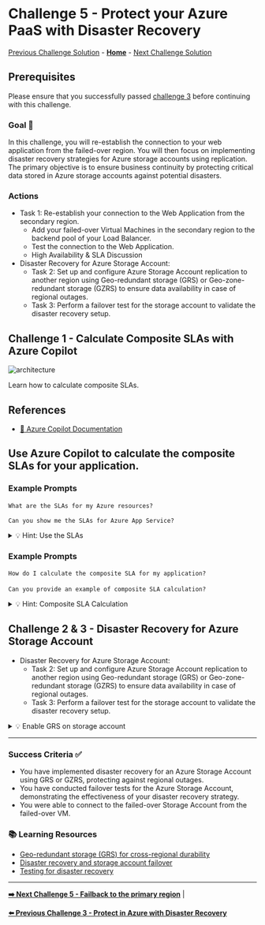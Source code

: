 # Challenge 5 - Protect your Azure PaaS with Disaster Recovery

[Previous Challenge Solution](challenge-04.md) - **[Home](../Readme.md)** - [Next Challenge Solution](challenge-06.md)

## Prerequisites

Please ensure that you successfully passed [challenge 3](./03_challenge.md) before continuing with this challenge.

### Goal 🎯

In this challenge, you will re-establish the connection to your web application from the failed-over region. You will then focus on implementing disaster recovery strategies for Azure storage accounts using replication. The primary objective is to ensure business continuity by protecting critical data stored in Azure storage accounts against potential disasters.

### Actions
* Task 1: Re-establish your connection to the Web Application from the secondary region.
  * Add your failed-over Virtual Machines in the secondary region to the backend pool of your Load Balancer.
  * Test the connection to the Web Application.
  * High Availability & SLA Discussion
* Disaster Recovery for Azure Storage Account:
  * Task 2: Set up and configure Azure Storage Account replication to another region using Geo-redundant storage (GRS) or Geo-zone-redundant storage (GZRS) to ensure data availability in case of regional outages.
  * Task 3: Perform a failover test for the storage account to validate the disaster recovery setup.

## Challenge 1 - Calculate Composite SLAs with Azure Copilot

![architecture](../walkthrough/challenge-4/img/asrdemo%20architecture.png)

Learn how to calculate composite SLAs.

## References
- [📄 Azure Copilot Documentation](https://docs.microsoft.com/en-us/azure/copilot/)

## Use Azure Copilot to calculate the composite SLAs for your application.

### Example Prompts

```
What are the SLAs for my Azure resources?
```

```
Can you show me the SLAs for Azure App Service?
```

<details close>
<summary>💡 Hint: Use the SLAs</summary>
<br>

Find the latest SLA provided by Microsoft in [Service Level Agreements (SLA) for Online Services](https://www.microsoft.com/licensing/docs/view/Service-Level-Agreements-SLA-for-Online-Services?lang=1&year=2024).

</details>

### Example Prompts

```
How do I calculate the composite SLA for my application?

Can you provide an example of composite SLA calculation?
```

<details close>
<summary>💡 Hint: Composite SLA Calculation</summary>
<br>

1. Identify the Azure services (components) that are connected.
2. Determine the chains of components within the application.
3. Use the latest SLA provided by Microsoft in [Service Level Agreements (SLA) for Online Services](https://www.microsoft.com/licensing/docs/view/Service-Level-Agreements-SLA-for-Online-Services?lang=1&year=2024) to find the SLA for each component in the chain.
4. Multiply the SLA values of each individual component (link) in the chain to get the composite SLA for that chain.
5. Identify the weakest link – the component/composites with the lowest SLA.

</details>

## Challenge 2 & 3 - Disaster Recovery for Azure Storage Account

* Disaster Recovery for Azure Storage Account:
  * Task 2: Set up and configure Azure Storage Account replication to another region using Geo-redundant storage (GRS) or Geo-zone-redundant storage (GZRS) to ensure data availability in case of regional outages.
  * Task 3: Perform a failover test for the storage account to validate the disaster recovery setup.

<details close>
<summary>💡 Enable GRS on storage account</summary>
<br>

![grs1](./exploration/5.png)
![grs2](./exploration/6.png)
![grs3](./exploration/7.png)

</details>

---

### Success Criteria ✅
* You have implemented disaster recovery for an Azure Storage Account using GRS or GZRS, protecting against regional outages.
* You have conducted failover tests for the Azure Storage Account, demonstrating the effectiveness of your disaster recovery strategy.
* You were able to connect to the failed-over Storage Account from the failed-over VM.

### 📚 Learning Resources
* [Geo-redundant storage (GRS) for cross-regional durability](https://learn.microsoft.com/en-us/azure/storage/common/storage-redundancy-grs)
* [Disaster recovery and storage account failover](https://learn.microsoft.com/en-us/azure/storage/common/storage-disaster-recovery-guidance)
* [Testing for disaster recovery](https://learn.microsoft.com/en-us/azure/site-recovery/site-recovery-test-failover-to-azure)


---

**[➡️ Next Challenge 5 - Failback to the primary region](./05_challenge.md)** |

**[⬅️ Previous Challenge 3 - Protect in Azure with Disaster Recovery](./03_challenge.md)** 